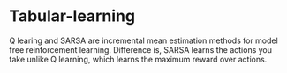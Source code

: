 # Tabular-learning
Q learing and SARSA are incremental mean estimation methods for model free reinforcement learning. Difference is, SARSA learns the actions you take unlike Q learning, which learns the maximum reward over actions.
